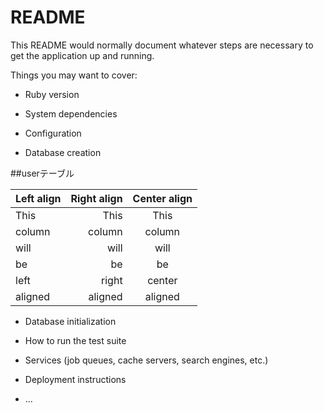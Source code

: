 # README

This README would normally document whatever steps are necessary to get the
application up and running.

Things you may want to cover:

* Ruby version

* System dependencies

* Configuration

* Database creation

##userテーブル

| Left align | Right align | Center align |
|:-----------|------------:|:------------:|
| This       | This        | This         |
| column     | column      | column       |
| will       | will        | will         |
| be         | be          | be           |
| left       | right       | center       |
| aligned    | aligned     | aligned      |

* Database initialization

* How to run the test suite

* Services (job queues, cache servers, search engines, etc.)

* Deployment instructions

* ...
